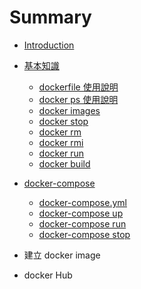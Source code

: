 # Summary

* [Introduction](README.md)

* [基本知識](command/README.md)
   * [dockerfile 使用說明](command/dockerfile.md)
   * [docker ps 使用說明](command/docker-ps.md)
   * [docker images](command/docker_images.md)
   * [docker stop](command/docker_stop.md)
   * [docker rm](command/docker_rm.md)
   * [docker rmi](command/docker_rmi.md)
   * [docker run](command/docker_run.md)
   * [docker build](command/docker_run.md)

* [docker-compose](docker_compose/README.md)
   * [docker-compose.yml](docker_compose/docker-compose_yml.md)
   * [docker-compose up](docker_compose/up.md)
   * [docker-compose run](docker_compose/run.md)
   * [docker-compose stop](docker_compose/stop.md)
 
   
* 建立 docker image
* docker Hub


